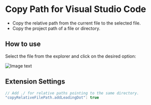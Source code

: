 # Copy Path for Visual Studio Code

- Copy the relative path from the current file to the selected file.
- Copy the project path of a file or directory.

## How to use
Select the file from the explorer and click on the desired option:

![Image text](https://thumbs.gfycat.com/UnderstatedConcreteAustralianfurseal-size_restricted.gif)


## Extension Settings
``` js
// Add ./ for relative paths pointing to the same directory.
"copyRelativeFilePath.addLeadingDot": true
```